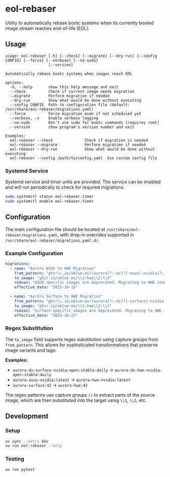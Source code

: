 # eol-rebaser

Utility to automatically rebase bootc systems when its currently booted image stream reaches end-of-life (EOL).

## Usage

```
usage: eol-rebaser [-h] [--check] [--migrate] [--dry-run] [--config CONFIG] [--force] [--verbose] [--no-sudo]
                   [--version]

Automatically rebase bootc systems when images reach EOL

options:
  -h, --help       show this help message and exit
  --check          Check if current image needs migration
  --migrate        Perform migration if needed
  --dry-run        Show what would be done without executing
  --config CONFIG  Path to configuration file (default: /usr/share/eol-rebaser/migrations.yaml)
  --force          Force migration even if not scheduled yet
  --verbose, -v    Enable verbose logging
  --no-sudo        Don't use sudo for bootc commands (requires root)
  --version        show program's version number and exit

Examples:
  eol-rebaser --check              Check if migration is needed
  eol-rebaser --migrate            Perform migration if needed
  eol-rebaser --dry-run            Show what would be done without executing
  eol-rebaser --config /path/to/config.yaml  Use custom config file
```

### Systemd Service

Systemd service and timer units are provided. The service can be enabled and will run periodically to check for required migrations:


```bash
sudo systemctl status eol-rebaser.timer
sudo systemctl enable eol-rebaser.timer
```

## Configuration

The main configuration file should be located at `/usr/share/eol-rebaser/migrations.yaml`, with drop-in overrides supported in `/usr/share/eol-rebaser/migrations.yaml.d/`.


### Example Configuration

```yaml
migrations:
  - name: "Aurora ASUS to HWE Migration"
    from_pattern: "ghcr\\.io/ublue-os/(aurora(?:-dx)?)-asus(-nvidia(?:-open)?)?:(.+)"
    to_image: "ghcr.io/ublue-os/\\1-hwe\\2:\\3"
    reason: "ASUS-specific images are deprecated. Migrating to HWE images which include hardware support."
    effective_date: "2025-10-15"

  - name: "Aurora Surface to HWE Migration"
    from_pattern: "ghcr\\.io/ublue-os/(aurora(?:-dx)?)-surface(-nvidia(?:-open)?)?:(.+)"
    to_image: "ghcr.io/ublue-os/\\1-hwe\\2:\\3"
    reason: "Surface-specific images are deprecated. Migrating to HWE images which include hardware support."
    effective_date: "2025-10-15"
```

### Regex Substitution

The `to_image` field supports regex substitution using capture groups from `from_pattern`. This allows for sophisticated transformations that preserve image variants and tags:

**Examples:**
- `aurora-dx-surface-nvidia-open:stable-daily` → `aurora-dx-hwe-nvidia-open:stable-daily`
- `aurora-asus-nvidia:latest` → `aurora-hwe-nvidia:latest`
- `aurora-surface:42` → `aurora-hwe:42`

The regex patterns use capture groups `()` to extract parts of the source image, which are then substituted into the target using `\\1`, `\\2`, etc.


## Development

### Setup

```bash
uv sync --extra dev
uv run eol-rebaser --help
```

### Testing

```bash
uv run pytest
```
